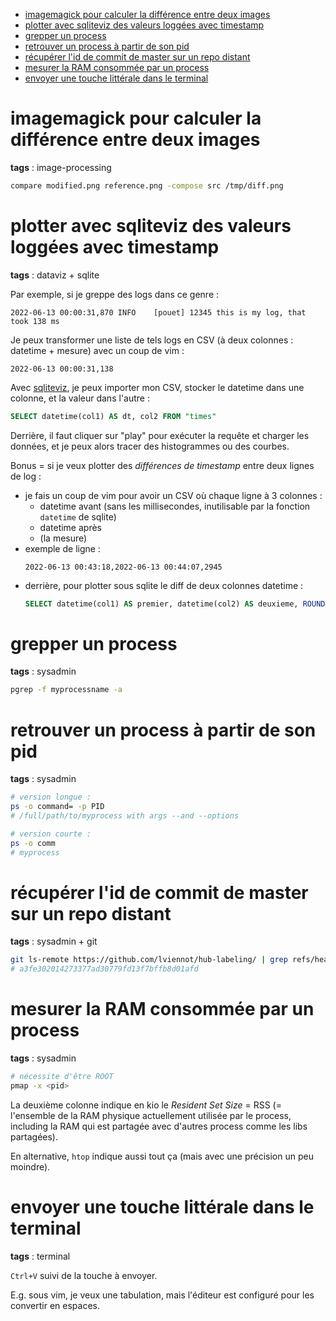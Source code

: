 * [imagemagick pour calculer la différence entre deux images](#imagemagick-pour-calculer-la-différence-entre-deux-images)
* [plotter avec sqliteviz des valeurs loggées avec timestamp](#plotter-avec-sqliteviz-des-valeurs-loggées-avec-timestamp)
* [grepper un process](#grepper-un-process)
* [retrouver un process à partir de son pid](#retrouver-un-process-à-partir-de-son-pid)
* [récupérer l'id de commit de master sur un repo distant](#récupérer-lid-de-commit-de-master-sur-un-repo-distant)
* [mesurer la RAM consommée par un process](#mesurer-la-ram-consommée-par-un-process)
* [envoyer une touche littérale dans le terminal](#envoyer-une-touche-littérale-dans-le-terminal)

# imagemagick pour calculer la différence entre deux images

**tags** : image-processing

```sh
compare modified.png reference.png -compose src /tmp/diff.png
```

# plotter avec sqliteviz des valeurs loggées avec timestamp

**tags** : dataviz + sqlite

Par exemple, si je greppe des logs dans ce genre :

```
2022-06-13 00:00:31,870	INFO	[pouet] 12345 this is my log, that took 138 ms
```

Je peux transformer une liste de tels logs en CSV (à deux colonnes : datetime + mesure) avec un coup de vim :

```
2022-06-13 00:00:31,138
```

Avec [sqliteviz](https://github.com/lana-k/sqliteviz), je peux importer mon CSV, stocker le datetime dans une colonne, et la valeur dans l'autre :

```sql
SELECT datetime(col1) AS dt, col2 FROM "times"
```

Derrière, il faut cliquer sur "play" pour exécuter la requête et charger les données, et je peux alors tracer des histogrammes ou des courbes.

Bonus = si je veux plotter des _différences de timestamp_ entre deux lignes de log :
- je fais un coup de vim pour avoir un CSV où chaque ligne à 3 colonnes :
    - datetime avant (sans les millisecondes, inutilisable par la fonction `datetime` de sqlite)
    - datetime après
    - (la mesure)
- exemple de ligne :
    ```
    2022-06-13 00:43:18,2022-06-13 00:44:07,2945
    ```
- derrière, pour plotter sous sqlite le diff de deux colonnes datetime :
    ```sql
    SELECT datetime(col1) AS premier, datetime(col2) AS deuxieme, ROUND((JULIANDAY(col2) - JULIANDAY(col1)) * 86400) AS diff FROM "times"
    ```

# grepper un process

**tags** : sysadmin

```sh
pgrep -f myprocessname -a
```

# retrouver un process à partir de son pid

**tags** : sysadmin

```sh
# version longue :
ps -o command= -p PID
# /full/path/to/myprocess with args --and --options

# version courte :
ps -o comm
# myprocess
```

# récupérer l'id de commit de master sur un repo distant

**tags** : sysadmin + git

```sh
git ls-remote https://github.com/lviennot/hub-labeling/ | grep refs/heads/master | head --lines=1 | cut -f 1
# a3fe302014273377ad30779fd13f7bffb8d01afd
```

# mesurer la RAM consommée par un process

**tags** : sysadmin

```sh
# nécessite d'être ROOT
pmap -x <pid>
```

La deuxième colonne indique en kio le _Resident Set Size_ = RSS (= l'ensemble de la RAM physique actuellement utilisée par le process, including la RAM qui est partagée avec d'autres process comme les libs partagées).

En alternative, `htop` indique aussi tout ça (mais avec une précision un peu moindre).

# envoyer une touche littérale dans le terminal

**tags** : terminal

`Ctrl+V` suivi de la touche à envoyer.

E.g. sous vim, je veux une tabulation, mais l'éditeur est configuré pour les convertir en espaces.
